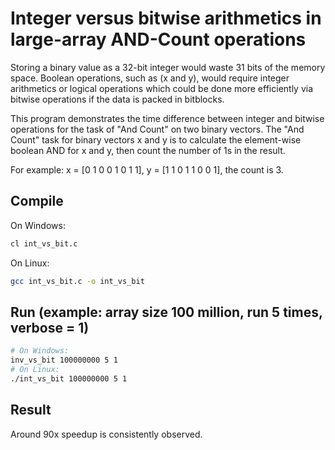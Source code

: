 # Integer versus bitwise arithmetics in large-array AND-Count operations

Storing a binary value as a 32-bit integer would waste 31 bits of the memory space. Boolean operations, such as (x and y), would require integer arithmetics or logical operations which could be done more efficiently via bitwise operations if the data is packed in bitblocks. 

This program demonstrates the time difference between integer and bitwise operations for the task of "And Count" on two binary vectors. The "And Count" task for binary vectors x and y is to calculate the element-wise boolean AND for x and y, then count the number of 1s in the result. 

For example: x = [0 1 0 0 1 0 1 1], y = [1 1 0 1 1 0 0 1], the count is 3. 

## Compile
On Windows:
```bash
cl int_vs_bit.c
```

On Linux:
```bash
gcc int_vs_bit.c -o int_vs_bit
```

## Run (example: array size 100 million, run 5 times, verbose = 1)
```bash
# On Windows:
inv_vs_bit 100000000 5 1
# On Linux:
./int_vs_bit 100000000 5 1
```

## Result
Around 90x speedup is consistently observed. 
